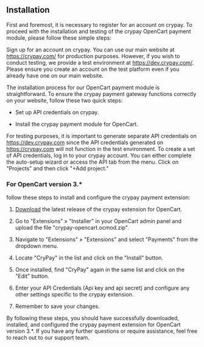 ## Installation
First and foremost, it is necessary to register for an account on crypay. To proceed with the installation and testing of the crypay OpenCart payment module, please follow these simple steps:

Sign up for an account on crypay. You can use our main website at https://crypay.com/ for production purposes. However, if you wish to conduct testing, we provide a test environment at https://dev.crypay.com/. Please ensure you create an account on the test platform even if you already have one on our main website.

The installation process for our OpenCart payment module is straightforward. To ensure the crypay payment gateway functions correctly on your website, follow these two quick steps:

* Set up API credentials on crypay.

* Install the crypay payment module for OpenCart.

For testing purposes, it is important to generate separate API credentials on https://dev.crypay.com since the API credentials generated on https://crypay.com will not function in the test environment. To create a set of API credentials, log in to your crypay account. You can either complete the auto-setup wizard or access the API tab from the menu. Click on "Projects" and then click "+Add project."

### For OpenCart version 3.*
follow these steps to install and configure the crypay payment extension:

1. <a href="https://github.com/cts-public/opencart-plugin/releases">Download</a> the latest release of the crypay extension for OpenCart.

2. Go to "Extensions" » "Installer" in your OpenCart admin panel and upload the file "crypay-opencart.ocmod.zip".

3. Navigate to "Extensions" » "Extensions" and select "Payments" from the dropdown menu.

4. Locate "CryPay" in the list and click on the "Install" button.

5. Once installed, find "CryPay" again in the same list and click on the "Edit" button.

6. Enter your API Credentials (Api key and api secret) and configure any other settings specific to the crypay extension.

7. Remember to save your changes.

By following these steps, you should have successfully downloaded, installed, and configured the crypay payment extension for OpenCart version 3.*. If you have any further questions or require assistance, feel free to reach out to our support team.
